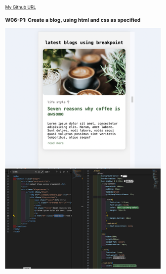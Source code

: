 
[My Github URL](https://github.com/zihyinhsu/1131-sweb-demo-22)

### W06-P1: Create a blog, using html and css as specified

![](images/w06-01.png)
![](images/w06-02.png)

```
```